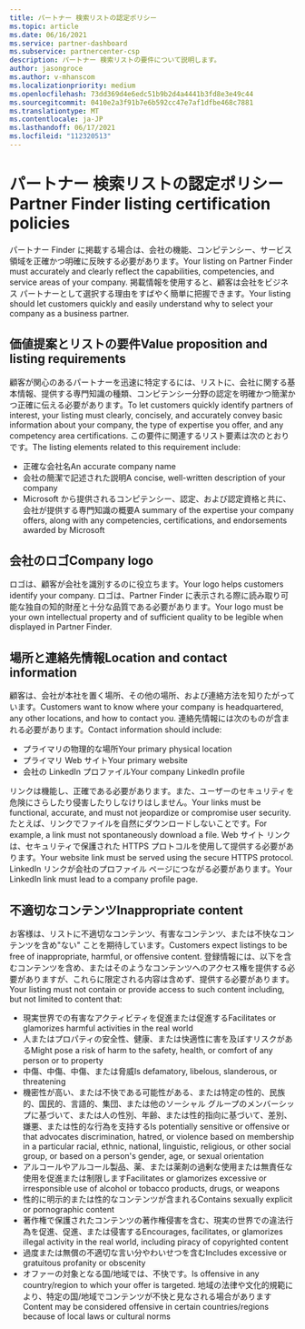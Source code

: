 ```yaml
---
title: パートナー 検索リストの認定ポリシー
ms.topic: article
ms.date: 06/16/2021
ms.service: partner-dashboard
ms.subservice: partnercenter-csp
description: パートナー 検索リストの要件について説明します。
author: jasongroce
ms.author: v-mhanscom
ms.localizationpriority: medium
ms.openlocfilehash: 73dd369d4e6edc51b9b2d4a4441b3fd8e3e49c44
ms.sourcegitcommit: 0410e2a3f91b7e6b592cc47e7af1dfbe468c7881
ms.translationtype: MT
ms.contentlocale: ja-JP
ms.lasthandoff: 06/17/2021
ms.locfileid: "112320513"
---
```

# <a name="partner-finder-listing-certification-policies"></a><span data-ttu-id="7f5eb-103">パートナー 検索リストの認定ポリシー</span><span class="sxs-lookup"><span data-stu-id="7f5eb-103">Partner Finder listing certification policies</span></span>

<span data-ttu-id="7f5eb-104">パートナー Finder に掲載する場合は、会社の機能、コンピテンシー、サービス領域を正確かつ明確に反映する必要があります。</span><span class="sxs-lookup"><span data-stu-id="7f5eb-104">Your listing on Partner Finder must accurately and clearly reflect the capabilities, competencies, and service areas of your company.</span></span> <span data-ttu-id="7f5eb-105">掲載情報を使用すると、顧客は会社をビジネス パートナーとして選択する理由をすばやく簡単に把握できます。</span><span class="sxs-lookup"><span data-stu-id="7f5eb-105">Your listing should let customers quickly and easily understand why to select your company as a business partner.</span></span>

## <a name="value-proposition-and-listing-requirements"></a><span data-ttu-id="7f5eb-106">価値提案とリストの要件</span><span class="sxs-lookup"><span data-stu-id="7f5eb-106">Value proposition and listing requirements</span></span>

<span data-ttu-id="7f5eb-107">顧客が関心のあるパートナーを迅速に特定するには、リストに、会社に関する基本情報、提供する専門知識の種類、コンピテンシー分野の認定を明確かつ簡潔かつ正確に伝える必要があります。</span><span class="sxs-lookup"><span data-stu-id="7f5eb-107">To let customers quickly identify partners of interest, your listing must clearly, concisely, and accurately convey basic information about your company, the type of expertise you offer, and any competency area certifications.</span></span> <span data-ttu-id="7f5eb-108">この要件に関連するリスト要素は次のとおりです。</span><span class="sxs-lookup"><span data-stu-id="7f5eb-108">The listing elements related to this requirement include:</span></span>

- <span data-ttu-id="7f5eb-109">正確な会社名</span><span class="sxs-lookup"><span data-stu-id="7f5eb-109">An accurate company name</span></span>
- <span data-ttu-id="7f5eb-110">会社の簡潔で記述された説明</span><span class="sxs-lookup"><span data-stu-id="7f5eb-110">A concise, well-written description of your company</span></span>
- <span data-ttu-id="7f5eb-111">Microsoft から提供されるコンピテンシー、認定、および認定資格と共に、会社が提供する専門知識の概要</span><span class="sxs-lookup"><span data-stu-id="7f5eb-111">A summary of the expertise your company offers, along with any competencies, certifications, and endorsements awarded by Microsoft</span></span>

## <a name="company-logo"></a><span data-ttu-id="7f5eb-112">会社のロゴ</span><span class="sxs-lookup"><span data-stu-id="7f5eb-112">Company logo</span></span>

<span data-ttu-id="7f5eb-113">ロゴは、顧客が会社を識別するのに役立ちます。</span><span class="sxs-lookup"><span data-stu-id="7f5eb-113">Your logo helps customers identify your company.</span></span> <span data-ttu-id="7f5eb-114">ロゴは、Partner Finder に表示される際に読み取り可能な独自の知的財産と十分な品質である必要があります。</span><span class="sxs-lookup"><span data-stu-id="7f5eb-114">Your logo must be your own intellectual property and of sufficient quality to be legible when displayed in Partner Finder.</span></span>

## <a name="location-and-contact-information"></a><span data-ttu-id="7f5eb-115">場所と連絡先情報</span><span class="sxs-lookup"><span data-stu-id="7f5eb-115">Location and contact information</span></span>

<span data-ttu-id="7f5eb-116">顧客は、会社が本社を置く場所、その他の場所、および連絡方法を知りたがっています。</span><span class="sxs-lookup"><span data-stu-id="7f5eb-116">Customers want to know where your company is headquartered, any other locations, and how to contact you.</span></span> <span data-ttu-id="7f5eb-117">連絡先情報には次のものが含まれる必要があります。</span><span class="sxs-lookup"><span data-stu-id="7f5eb-117">Contact information should include:</span></span>

- <span data-ttu-id="7f5eb-118">プライマリの物理的な場所</span><span class="sxs-lookup"><span data-stu-id="7f5eb-118">Your primary physical location</span></span>
- <span data-ttu-id="7f5eb-119">プライマリ Web サイト</span><span class="sxs-lookup"><span data-stu-id="7f5eb-119">Your primary website</span></span>
- <span data-ttu-id="7f5eb-120">会社の LinkedIn プロファイル</span><span class="sxs-lookup"><span data-stu-id="7f5eb-120">Your company LinkedIn profile</span></span>

<span data-ttu-id="7f5eb-121">リンクは機能し、正確である必要があります。また、ユーザーのセキュリティを危険にさらしたり侵害したりしなけりはしません。</span><span class="sxs-lookup"><span data-stu-id="7f5eb-121">Your links must be functional, accurate, and must not jeopardize or compromise user security.</span></span> <span data-ttu-id="7f5eb-122">たとえば、リンクでファイルを自然にダウンロードしないことです。</span><span class="sxs-lookup"><span data-stu-id="7f5eb-122">For example, a link must not spontaneously download a file.</span></span> <span data-ttu-id="7f5eb-123">Web サイト リンクは、セキュリティで保護された HTTPS プロトコルを使用して提供する必要があります。</span><span class="sxs-lookup"><span data-stu-id="7f5eb-123">Your website link must be served using the secure HTTPS protocol.</span></span> <span data-ttu-id="7f5eb-124">LinkedIn リンクが会社のプロファイル ページにつながる必要があります。</span><span class="sxs-lookup"><span data-stu-id="7f5eb-124">Your LinkedIn link must lead to a company profile page.</span></span>

## <a name="inappropriate-content"></a><span data-ttu-id="7f5eb-125">不適切なコンテンツ</span><span class="sxs-lookup"><span data-stu-id="7f5eb-125">Inappropriate content</span></span>

<span data-ttu-id="7f5eb-126">お客様は、リストに不適切なコンテンツ、有害なコンテンツ、または不快なコンテンツを含め"ない" ことを期待しています。</span><span class="sxs-lookup"><span data-stu-id="7f5eb-126">Customers expect listings to be free of inappropriate, harmful, or offensive content.</span></span> <span data-ttu-id="7f5eb-127">登録情報には、以下を含むコンテンツを含め、またはそのようなコンテンツへのアクセス権を提供する必要がありますが、これらに限定される内容は含めず、提供する必要があります。</span><span class="sxs-lookup"><span data-stu-id="7f5eb-127">Your listing must not contain or provide access to such content including, but not limited to content that:</span></span>

- <span data-ttu-id="7f5eb-128">現実世界での有害なアクティビティを促進または促進する</span><span class="sxs-lookup"><span data-stu-id="7f5eb-128">Facilitates or glamorizes harmful activities in the real world</span></span>
- <span data-ttu-id="7f5eb-129">人またはプロパティの安全性、健康、または快適性に害を及ぼすリスクがある</span><span class="sxs-lookup"><span data-stu-id="7f5eb-129">Might pose a risk of harm to the safety, health, or comfort of any person or to property</span></span>
- <span data-ttu-id="7f5eb-130">中傷、中傷、中傷、または脅威</span><span class="sxs-lookup"><span data-stu-id="7f5eb-130">Is defamatory, libelous, slanderous, or threatening</span></span>
- <span data-ttu-id="7f5eb-131">機密性が高い、または不快である可能性がある、または特定の性的、民族的、国民的、言語的、集団、または他のソーシャル グループのメンバーシップに基づいて、または人の性別、年齢、または性的指向に基づいて、差別、嫌悪、または性的な行為を支持する</span><span class="sxs-lookup"><span data-stu-id="7f5eb-131">Is potentially sensitive or offensive or that advocates discrimination, hatred, or violence based on membership in a particular racial, ethnic, national, linguistic, religious, or other social group, or based on a person's gender, age, or sexual orientation</span></span>
- <span data-ttu-id="7f5eb-132">アルコールやアルコール製品、薬、または薬剤の過剰な使用または無責任な使用を促進または制限します</span><span class="sxs-lookup"><span data-stu-id="7f5eb-132">Facilitates or glamorizes excessive or irresponsible use of alcohol or tobacco products, drugs, or weapons</span></span>
- <span data-ttu-id="7f5eb-133">性的に明示的または性的なコンテンツが含まれる</span><span class="sxs-lookup"><span data-stu-id="7f5eb-133">Contains sexually explicit or pornographic content</span></span>
- <span data-ttu-id="7f5eb-134">著作権で保護されたコンテンツの著作権侵害を含む、現実の世界での違法行為を促進、促進、または侵害する</span><span class="sxs-lookup"><span data-stu-id="7f5eb-134">Encourages, facilitates, or glamorizes illegal activity in the real world, including piracy of copyrighted content</span></span>
- <span data-ttu-id="7f5eb-135">過度または無償の不適切な言い分やわいせつを含む</span><span class="sxs-lookup"><span data-stu-id="7f5eb-135">Includes excessive or gratuitous profanity or obscenity</span></span>
- <span data-ttu-id="7f5eb-136">オファーの対象となる国/地域では、不快です。</span><span class="sxs-lookup"><span data-stu-id="7f5eb-136">Is offensive in any country/region to which your offer is targeted.</span></span> <span data-ttu-id="7f5eb-137">地域の法律や文化的規範により、特定の国/地域でコンテンツが不快と見なされる場合があります</span><span class="sxs-lookup"><span data-stu-id="7f5eb-137">Content may be considered offensive in certain countries/regions because of local laws or cultural norms</span></span>
